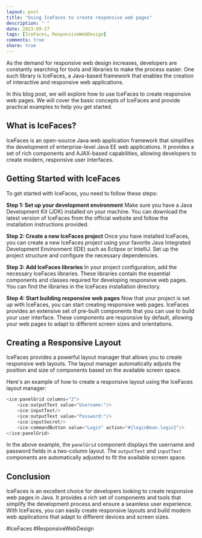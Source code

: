 ```yaml
---
layout: post
title: "Using IceFaces to create responsive web pages"
description: " "
date: 2023-09-27
tags: [IceFaces, ResponsiveWebDesign]
comments: true
share: true
---
```


As the demand for responsive web design increases, developers are constantly searching for tools and libraries to make the process easier. One such library is IceFaces, a Java-based framework that enables the creation of interactive and responsive web applications.

In this blog post, we will explore how to use IceFaces to create responsive web pages. We will cover the basic concepts of IceFaces and provide practical examples to help you get started.

## What is IceFaces?

IceFaces is an open-source Java web application framework that simplifies the development of enterprise-level Java EE web applications. It provides a set of rich components and AJAX-based capabilities, allowing developers to create modern, responsive user interfaces.

## Getting Started with IceFaces

To get started with IceFaces, you need to follow these steps:

**Step 1: Set up your development environment**
Make sure you have a Java Development Kit (JDK) installed on your machine. You can download the latest version of IceFaces from the official website and follow the installation instructions provided.

**Step 2: Create a new IceFaces project**
Once you have installed IceFaces, you can create a new IceFaces project using your favorite Java Integrated Development Environment (IDE) such as Eclipse or IntelliJ. Set up the project structure and configure the necessary dependencies.

**Step 3: Add IceFaces libraries**
In your project configuration, add the necessary IceFaces libraries. These libraries contain the essential components and classes required for developing responsive web pages. You can find the libraries in the IceFaces installation directory.

**Step 4: Start building responsive web pages**
Now that your project is set up with IceFaces, you can start creating responsive web pages. IceFaces provides an extensive set of pre-built components that you can use to build your user interface. These components are responsive by default, allowing your web pages to adapt to different screen sizes and orientations.

## Creating a Responsive Layout

IceFaces provides a powerful layout manager that allows you to create responsive web layouts. The layout manager automatically adjusts the position and size of components based on the available screen space. 

Here's an example of how to create a responsive layout using the IceFaces layout manager:

```java
<ice:panelGrid columns="2">
    <ice:outputText value="Username:"/>
    <ice:inputText/>
    <ice:outputText value="Password:"/>
    <ice:inputSecret/>
    <ice:commandButton value="Login" action="#{loginBean.login}"/>
</ice:panelGrid>
```

In the above example, the `panelGrid` component displays the username and password fields in a two-column layout. The `outputText` and `inputText` components are automatically adjusted to fit the available screen space.

## Conclusion

IceFaces is an excellent choice for developers looking to create responsive web pages in Java. It provides a rich set of components and tools that simplify the development process and ensure a seamless user experience. With IceFaces, you can easily create responsive layouts and build modern web applications that adapt to different devices and screen sizes.

#IceFaces #ResponsiveWebDesign